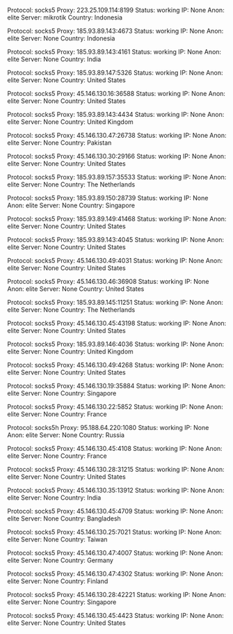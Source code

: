 Protocol: socks5
Proxy: 223.25.109.114:8199
Status: working
IP: None
Anon: elite
Server: mikrotik
Country: Indonesia

Protocol: socks5
Proxy: 185.93.89.143:4673
Status: working
IP: None
Anon: elite
Server: None
Country: Indonesia

Protocol: socks5
Proxy: 185.93.89.143:4161
Status: working
IP: None
Anon: elite
Server: None
Country: India

Protocol: socks5
Proxy: 185.93.89.147:5326
Status: working
IP: None
Anon: elite
Server: None
Country: United States

Protocol: socks5
Proxy: 45.146.130.16:36588
Status: working
IP: None
Anon: elite
Server: None
Country: United States

Protocol: socks5
Proxy: 185.93.89.143:4434
Status: working
IP: None
Anon: elite
Server: None
Country: United Kingdom

Protocol: socks5
Proxy: 45.146.130.47:26738
Status: working
IP: None
Anon: elite
Server: None
Country: Pakistan

Protocol: socks5
Proxy: 45.146.130.30:29166
Status: working
IP: None
Anon: elite
Server: None
Country: United States

Protocol: socks5
Proxy: 185.93.89.157:35533
Status: working
IP: None
Anon: elite
Server: None
Country: The Netherlands

Protocol: socks5
Proxy: 185.93.89.150:28739
Status: working
IP: None
Anon: elite
Server: None
Country: Singapore

Protocol: socks5
Proxy: 185.93.89.149:41468
Status: working
IP: None
Anon: elite
Server: None
Country: United States

Protocol: socks5
Proxy: 185.93.89.143:4045
Status: working
IP: None
Anon: elite
Server: None
Country: United States

Protocol: socks5
Proxy: 45.146.130.49:4031
Status: working
IP: None
Anon: elite
Server: None
Country: United States

Protocol: socks5
Proxy: 45.146.130.46:36908
Status: working
IP: None
Anon: elite
Server: None
Country: United States

Protocol: socks5
Proxy: 185.93.89.145:11251
Status: working
IP: None
Anon: elite
Server: None
Country: The Netherlands

Protocol: socks5
Proxy: 45.146.130.45:43198
Status: working
IP: None
Anon: elite
Server: None
Country: United States

Protocol: socks5
Proxy: 185.93.89.146:4036
Status: working
IP: None
Anon: elite
Server: None
Country: United Kingdom

Protocol: socks5
Proxy: 45.146.130.49:4268
Status: working
IP: None
Anon: elite
Server: None
Country: United States

Protocol: socks5
Proxy: 45.146.130.19:35884
Status: working
IP: None
Anon: elite
Server: None
Country: Singapore

Protocol: socks5
Proxy: 45.146.130.22:5852
Status: working
IP: None
Anon: elite
Server: None
Country: France

Protocol: socks5h
Proxy: 95.188.64.220:1080
Status: working
IP: None
Anon: elite
Server: None
Country: Russia

Protocol: socks5
Proxy: 45.146.130.45:4108
Status: working
IP: None
Anon: elite
Server: None
Country: France

Protocol: socks5
Proxy: 45.146.130.28:31215
Status: working
IP: None
Anon: elite
Server: None
Country: United States

Protocol: socks5
Proxy: 45.146.130.35:13912
Status: working
IP: None
Anon: elite
Server: None
Country: India

Protocol: socks5
Proxy: 45.146.130.45:4709
Status: working
IP: None
Anon: elite
Server: None
Country: Bangladesh

Protocol: socks5
Proxy: 45.146.130.25:7021
Status: working
IP: None
Anon: elite
Server: None
Country: Taiwan

Protocol: socks5
Proxy: 45.146.130.47:4007
Status: working
IP: None
Anon: elite
Server: None
Country: Germany

Protocol: socks5
Proxy: 45.146.130.47:4302
Status: working
IP: None
Anon: elite
Server: None
Country: Finland

Protocol: socks5
Proxy: 45.146.130.28:42221
Status: working
IP: None
Anon: elite
Server: None
Country: Singapore

Protocol: socks5
Proxy: 45.146.130.45:4423
Status: working
IP: None
Anon: elite
Server: None
Country: United States

